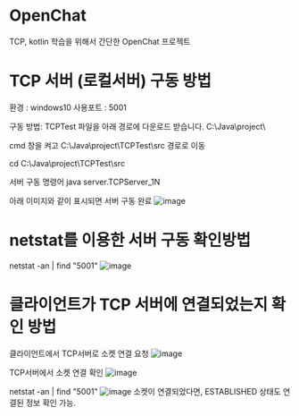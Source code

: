 # OpenChat
TCP, kotlin 학습을 위해서 간단한 OpenChat 프로젝트


# TCP 서버 (로컬서버) 구동 방법
환경 : windows10
사용포트 : 5001

구동 방법: 
TCPTest 파일을 아래 경로에 다운로드 받습니다.
C:\Java\project\

cmd 창을 켜고 C:\Java\project\TCPTest\src 경로로 이동

cd C:\Java\project\TCPTest\src

서버 구동 명령어
java server.TCPServer_1N

아래 이미지와 같이 표시되면 서버 구동 완료
![image](https://user-images.githubusercontent.com/75319175/119644102-7936d180-be57-11eb-9ded-b5980568fb85.png)

# netstat를 이용한 서버 구동 확인방법

netstat -an | find "5001"
![image](https://user-images.githubusercontent.com/75319175/119644526-e8acc100-be57-11eb-896e-92b0b82623a0.png)

# 클라이언트가 TCP 서버에 연결되었는지 확인 방법

클라이언트에서 TCP서버로 소켓 연결 요청
![image](https://user-images.githubusercontent.com/75319175/119644914-6bce1700-be58-11eb-9c93-8211edf58b4e.png)

TCP서버에서 소켓 연결 확인
![image](https://user-images.githubusercontent.com/75319175/119644890-6244af00-be58-11eb-9408-1d2d7dc42019.png)


netstat -an | find "5001"
![image](https://user-images.githubusercontent.com/75319175/119644777-3a554b80-be58-11eb-826f-14b9918620b1.png)
소켓이 연결되었다면, ESTABLISHED 상태도 연결된 정보 확인 가능.
